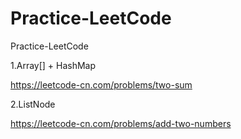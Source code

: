 # Practice-LeetCode
Practice-LeetCode

1.Array[] + HashMap 

https://leetcode-cn.com/problems/two-sum  


2.ListNode

https://leetcode-cn.com/problems/add-two-numbers